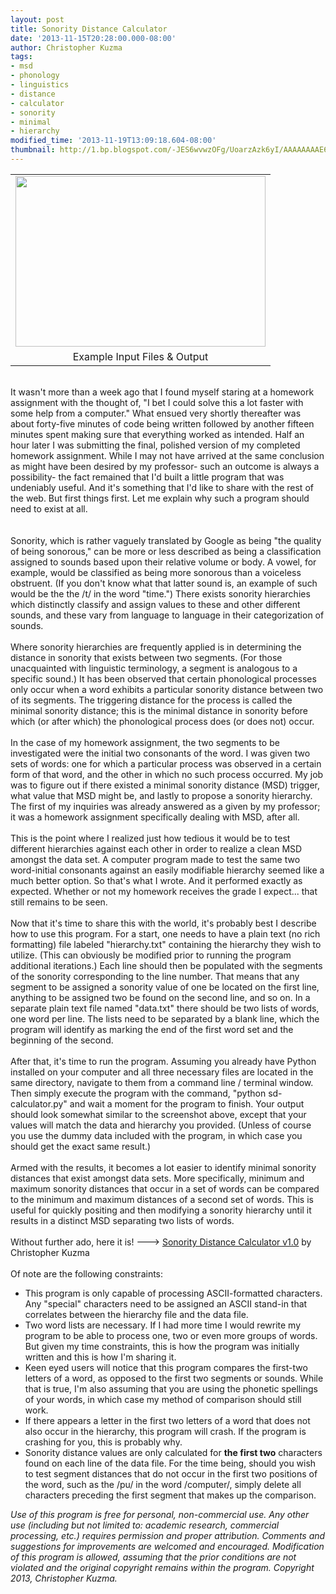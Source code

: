 ```yaml
---
layout: post
title: Sonority Distance Calculator
date: '2013-11-15T20:28:00.000-08:00'
author: Christopher Kuzma
tags:
- msd
- phonology
- linguistics
- distance
- calculator
- sonority
- minimal
- hierarchy
modified_time: '2013-11-19T13:09:18.604-08:00'
thumbnail: http://1.bp.blogspot.com/-JES6wvwzOFg/UoarzAzk6yI/AAAAAAAAE68/Aaz8F1gWR2c/s72-c/sd-calculator-demo.png
---
```


<table align="center" cellpadding="0" cellspacing="0" class="tr-caption-container" style="margin-left: auto; margin-right: auto; text-align: center;"><tbody><tr><td style="text-align: center;"><a href="http://1.bp.blogspot.com/-JES6wvwzOFg/UoarzAzk6yI/AAAAAAAAE68/Aaz8F1gWR2c/s1600/sd-calculator-demo.png" imageanchor="1" style="margin-left: auto; margin-right: auto;"><img border="0" height="273" src="http://1.bp.blogspot.com/-JES6wvwzOFg/UoarzAzk6yI/AAAAAAAAE68/Aaz8F1gWR2c/s400/sd-calculator-demo.png" width="400" /></a></td></tr><tr><td class="tr-caption" style="text-align: center;">Example Input Files &amp; Output</td></tr></tbody></table><br />It wasn't more than a week ago that I found myself staring at a homework assignment with the thought of, "I bet I could solve this a lot faster with some help from a computer." What ensued very shortly thereafter was about forty-five minutes of code being written followed by another fifteen minutes spent making sure that everything worked as intended. Half an hour later I was submitting the final, polished version of my completed homework assignment. While I may not have arrived at the same conclusion as might have been desired by my professor- such an outcome is always a possibility- the fact remained that I'd built a little program that was undeniably useful. And it's something that I'd like to share with the rest of the web. But first things first. Let me explain why such a program should need to exist at all.<br /><a name='more'></a><br /><br />Sonority, which is rather vaguely translated by Google as being "the quality of being sonorous," can be more or less described as being a classification assigned to sounds based upon their relative volume or body. A vowel, for example, would be classified as being more sonorous than a voiceless obstruent. (If you don't know what that latter sound is, an example of such would be the the /t/ in the word "time.") There exists sonority hierarchies which distinctly classify and assign values to these and other different sounds, and these vary from language to language in their categorization of sounds.<br /><br />Where sonority hierarchies are frequently applied is in determining the distance in sonority that exists between two segments. (For those unacquainted with linguistic terminology, a segment is analogous to a specific sound.) It has been observed that certain phonological processes only occur when a word exhibits a particular sonority distance between two of its segments. The triggering distance for the process is called the minimal sonority distance; this is the minimal distance in sonority before which (or after which) the phonological process does (or does not) occur.<br /><br />In the case of my homework assignment, the two segments to be investigated were the initial two consonants of the word. I was given two sets of words: one for which a particular process was observed in a certain form of that word, and the other in which no such process occurred. My job was to figure out if there existed a minimal sonority distance (MSD) trigger, what value that MSD might be, and lastly to propose a sonority hierarchy. The first of my inquiries was already answered as a given by my professor; it was a homework assignment specifically dealing with MSD, after all.<br /><br />This is the point where I realized just how tedious it would be to test different hierarchies against each other in order to realize a clean MSD amongst the data set. A computer program made to test the same two word-initial consonants against an easily modifiable hierarchy seemed like a much better option. So that's what I wrote. And it performed exactly as expected. Whether or not my homework receives the grade I expect... that still remains to be seen.<br /><br />Now that it's time to share this with the world, it's probably best I describe how to use this program. For a start, one needs to have a plain text (no rich formatting) file labeled "hierarchy.txt" containing the hierarchy they wish to utilize. (This can obviously be modified prior to running the program additional iterations.) Each line should then be populated with the segments of the sonority corresponding to the line number. That means that any segment to be assigned a sonority value of one be located on the first line, anything to be assigned two be found on the second line, and so on. In a separate plain text file named "data.txt" there should be two lists of words, one word per line. The lists need to be separated by a blank line, which the program will identify as marking the end of the first word set and the beginning of the second.<br /><br />After that, it's time to run the program. Assuming you already have Python installed on your computer and all three necessary files are located in the same directory, navigate to them from a command line / terminal window. Then simply execute the program with the command, "python sd-calculator.py" and wait a moment for the program to finish. Your output should look somewhat similar to the screenshot above, except that your values will match the data and hierarchy you provided. (Unless of course you use the dummy data included with the program, in which case you should get the exact same result.)<br /><br />Armed with the results, it becomes a lot easier to identify minimal sonority distances that exist amongst data sets. More specifically, minimum and maximum sonority distances that occur in a set of words can be compared to the minimum and maximum distances of a second set of words. This is useful for quickly positing and then modifying a sonority hierarchy until it results in a distinct MSD separating two lists of words.<br /><br />Without further ado, here it is! ---&gt; <a href="http://goo.gl/WkFPZA" target="_blank">Sonority Distance Calculator v1.0</a> by Christopher Kuzma<br /><br />Of note are the following constraints:<br /><ul><li>This program is only capable of processing ASCII-formatted characters. Any "special" characters need to be assigned an ASCII stand-in that correlates between the hierarchy file and the data file.</li><li>Two word lists are necessary. If I had more time I would rewrite my program to be able to process one, two or even more groups of words. But given my time constraints, this is how the program was initially written and this is how I'm sharing it.</li><li>Keen eyed users will notice that this program compares the first-two letters of a word, as opposed to the first two segments or sounds. While that is true, I'm also assuming that you are using the phonetic spellings of your words, in which case my method of comparison should still work.</li><li>If there appears a letter in the first two letters of a word that does not also occur in the hierarchy, this program will crash. If the program is crashing for you, this is probably why.</li><li>Sonority distance values are only calculated for <b>the first two</b>&nbsp;characters found on each line of the data file. For the time being, should you wish to test segment distances that do not occur in the first two positions of the word, such as the /pu/ in the word /computer/, simply delete all characters preceding the first segment that makes up the comparison.</li></ul><div><i>Use of this program is free for personal, non-commercial use. Any other use (including but not limited to: academic research, commercial processing, etc.) requires permission and proper attribution. Comments and suggestions for improvements are welcomed and encouraged. Modification of this program is allowed, assuming that the prior conditions are not violated and the original copyright remains within the program. Copyright 2013, Christopher Kuzma.</i></div>